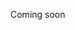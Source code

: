 Coming soon

<!-- Metodiche incontrate -->
<!--stackedit_data:
eyJoaXN0b3J5IjpbLTIwOTIwNTA2NTRdfQ==
-->